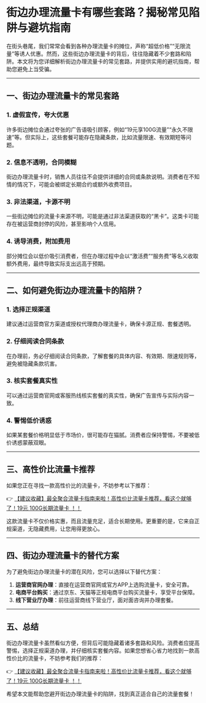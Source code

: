 # 街边办理流量卡有哪些套路？揭秘常见陷阱与避坑指南

在街头巷尾，我们常常会看到各种办理流量卡的摊位，声称“超低价格”“无限流量”等诱人优惠。然而，这些街边办理流量卡的背后，往往隐藏着不少套路和陷阱。本文将为您详细解析街边办理流量卡的常见套路，并提供实用的避坑指南，帮助您避免上当受骗。

---

## 一、街边办理流量卡的常见套路

### 1. **虚假宣传，夸大优惠**
许多街边摊位会通过夸张的广告语吸引顾客，例如“19元享100G流量”“永久不限速”等。但实际上，这些套餐可能存在隐藏条款，比如流量限速、有效期短等问题。

### 2. **信息不透明，合同模糊**
街边办理流量卡时，销售人员往往不会提供详细的合同或条款说明。消费者在不知情的情况下，可能会被绑定长期合约或额外收费项目。

### 3. **非法渠道，卡源不明**
一些街边摊位的流量卡来源不明，可能是通过非法渠道获取的“黑卡”。这类卡可能存在被运营商封停的风险，甚至影响个人信用。

### 4. **诱导消费，附加费用**
部分摊位会以低价吸引消费者，但在办理过程中会以“激活费”“服务费”等名义收取额外费用，最终导致实际支出远高于预期。

---

## 二、如何避免街边办理流量卡的陷阱？

### 1. **选择正规渠道**
建议通过运营商官方渠道或授权代理商办理流量卡，确保卡源正规、套餐透明。

### 2. **仔细阅读合同条款**
在办理前，务必仔细阅读合同条款，了解套餐的具体内容、有效期、限速规则等，避免被隐藏条款坑害。

### 3. **核实套餐真实性**
可以通过运营商官网或客服热线核实套餐的真实性，确保广告宣传与实际内容一致。

### 4. **警惕低价诱惑**
如果某套餐价格明显低于市场价，很可能存在猫腻。消费者应保持警惕，不要被低价诱惑蒙蔽双眼。

---

## 三、高性价比流量卡推荐

如果您正在寻找一款高性价比的流量卡，不妨参考以下推荐：

👉 [【建议收藏】最全聚合流量卡指南来啦！高性价比流量卡推荐，看这个就够了！19元 100G长期流量卡 ！！](https://bit.ly/Liuliangka)

这款流量卡不仅价格实惠，而且流量充足，适合长期使用。更重要的是，它来自正规渠道，无隐藏费用，让您用得更放心。

---

## 四、街边办理流量卡的替代方案

为了避免街边办理流量卡的潜在风险，您可以选择以下替代方案：

1. **运营商官网办理**：直接在运营商官网或官方APP上选购流量卡，安全可靠。
2. **电商平台购买**：通过京东、天猫等正规电商平台购买流量卡，享受平台保障。
3. **线下营业厅办理**：前往运营商线下营业厅，面对面咨询并办理套餐。

---

## 五、总结

街边办理流量卡虽然看似方便，但背后可能隐藏着诸多套路和风险。消费者应提高警惕，选择正规渠道办理，并仔细核实套餐内容。如果您想省心省力地找到一款高性价比的流量卡，不妨参考我们的推荐：

👉 [【建议收藏】最全聚合流量卡指南来啦！高性价比流量卡推荐，看这个就够了！19元 100G长期流量卡 ！！](https://bit.ly/Liuliangka)

希望本文能帮助您避开街边办理流量卡的陷阱，找到真正适合自己的流量套餐！